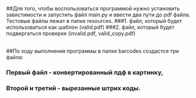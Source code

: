 ##Для того, чтобы воспользоваться программой нужно установить завистимости и запустить файл main.py и ввести два пути до pdf файла. Тестовые файлы лежат в папке resources.
###1. файл, который будет использоваться как шаблон (valid.pdf)
###2. файл, который будет подвергаться проверке (invalid.pdf, valid_copy.pdf)
<br><br>

##По ходу выполнения программы в папке barcodes создастся три файла: 
### Первый файл - конвертированный пдф в картинку, 
### Второй и третий - вырезанные штрих коды.



